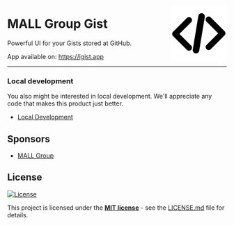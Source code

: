 <img src="/src/statics/icons/favicon-128x128.png" alt="logo" width="128" height="128" align="right"
 />

# MALL Group Gist
Powerful UI for your Gists stored at GitHub.

App available on: https://igist.app

---

### Local development
You also might be interested in local development. We'll appreciate any code that makes this product just better.

 - [Local Development](/docs/development.md)

## Sponsors
 - [MALL Group](http://www.mallgroup.com)

## License
[![License](http://img.shields.io/:license-mit-blue.svg?style=flat-square)](http://badges.mit-license.org)

This project is licensed under the **[MIT license](http://opensource.org/licenses/mit-license.php)** - see the [LICENSE.md](/LICENSE.md) file for details.
